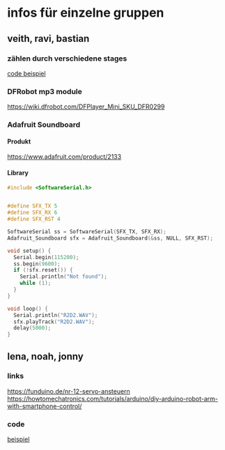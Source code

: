 # infos für einzelne gruppen

## veith, ravi, bastian

### zählen durch verschiedene stages

[code beispiel](./../beispielDateien/tickerCount)

### DFRobot mp3 module

https://wiki.dfrobot.com/DFPlayer_Mini_SKU_DFR0299

### Adafruit Soundboard

#### Produkt

https://www.adafruit.com/product/2133

#### Library

```c
#include <SoftwareSerial.h>


#define SFX_TX 5
#define SFX_RX 6
#define SFX_RST 4

SoftwareSerial ss = SoftwareSerial(SFX_TX, SFX_RX);
Adafruit_Soundboard sfx = Adafruit_Soundboard(&ss, NULL, SFX_RST);

void setup() {
  Serial.begin(115200);
  ss.begin(9600);
  if (!sfx.reset()) {
    Serial.println("Not found");
    while (1);
  }
}

void loop() {
  Serial.println("R2D2.WAV");
  sfx.playTrack("R2D2.WAV");
  delay(5000);
}
```

## lena, noah, jonny

### links

https://funduino.de/nr-12-servo-ansteuern
https://howtomechatronics.com/tutorials/arduino/diy-arduino-robot-arm-with-smartphone-control/

### code

[beispiel](./../beispielDateien/servoSensor)
